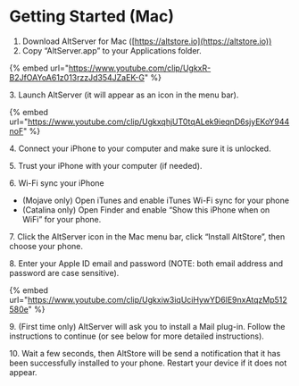 # Getting Started (Mac)

1. Download AltServer for Mac ([https://altstore.io](https://altstore.io))
2. Copy “AltServer.app” to your Applications folder.

{% embed url="https://www.youtube.com/clip/UgkxR-B2JfOAYoA61z013rzzJd354JZaEK-G" %}

3\. Launch AltServer (it will appear as an icon in the menu bar).

{% embed url="https://www.youtube.com/clip/UgkxqhjUT0tqALek9ieqnD6sjyEKoY944noF" %}

4\. Connect your iPhone to your computer and make sure it is unlocked.

5\. Trust your iPhone with your computer (if needed).

6\. Wi-Fi sync your iPhone

* (Mojave only) Open iTunes and enable iTunes Wi-Fi sync for your phone
* (Catalina only) Open Finder and enable “Show this iPhone when on WiFi” for your phone.

7\. Click the AltServer icon in the Mac menu bar, click “Install AltStore”, then choose your phone.

8\. Enter your Apple ID email and password (NOTE: both email address and password are case sensitive).

{% embed url="https://www.youtube.com/clip/Ugkxiw3iqUciHywYD6lE9nxAtqzMp512580e" %}

9\. (First time only) AltServer will ask you to install a Mail plug-in. Follow the instructions to continue (or see below for more detailed instructions).

10\. Wait a few seconds, then AltStore will be send a notification that it has been successfully installed to your phone. Restart your device if it does not appear.&#x20;
